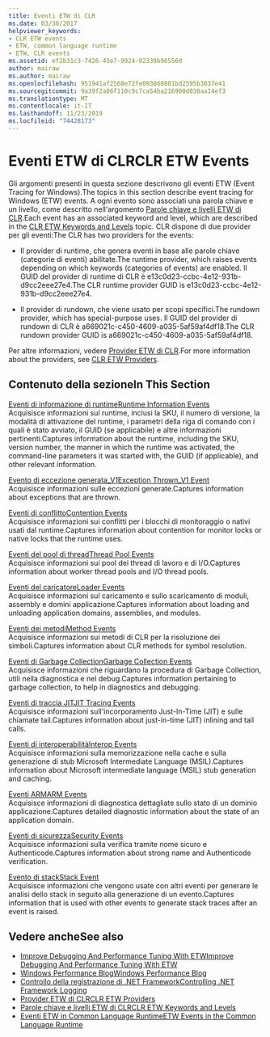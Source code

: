 ```yaml
---
title: Eventi ETW di CLR
ms.date: 03/30/2017
helpviewer_keywords:
- CLR ETW events
- ETW, common language runtime
- ETW, CLR events
ms.assetid: ef2b31c3-7426-43e7-9924-92339b96556d
author: mairaw
ms.author: mairaw
ms.openlocfilehash: 951941af2568e72fe093860801bd2595b3037e41
ms.sourcegitcommit: 9a39f2a06f110c9c7ca54ba216900d038aa14ef3
ms.translationtype: MT
ms.contentlocale: it-IT
ms.lasthandoff: 11/23/2019
ms.locfileid: "74428173"
---
```

# <a name="clr-etw-events"></a><span data-ttu-id="743f1-102">Eventi ETW di CLR</span><span class="sxs-lookup"><span data-stu-id="743f1-102">CLR ETW Events</span></span>
<span data-ttu-id="743f1-103">Gli argomenti presenti in questa sezione descrivono gli eventi ETW (Event Tracing for Windows).</span><span class="sxs-lookup"><span data-stu-id="743f1-103">The topics in this section describe event tracing for Windows (ETW) events.</span></span> <span data-ttu-id="743f1-104">A ogni evento sono associati una parola chiave e un livello, come descritto nell'argomento [Parole chiave e livelli ETW di CLR](clr-etw-keywords-and-levels.md).</span><span class="sxs-lookup"><span data-stu-id="743f1-104">Each event has an associated keyword and level, which are described in the [CLR ETW Keywords and Levels](clr-etw-keywords-and-levels.md) topic.</span></span> <span data-ttu-id="743f1-105">CLR dispone di due provider per gli eventi:</span><span class="sxs-lookup"><span data-stu-id="743f1-105">The CLR has two providers for the events:</span></span>  
  
- <span data-ttu-id="743f1-106">Il provider di runtime, che genera eventi in base alle parole chiave (categorie di eventi) abilitate.</span><span class="sxs-lookup"><span data-stu-id="743f1-106">The runtime provider, which raises events depending on which keywords (categories of events) are enabled.</span></span> <span data-ttu-id="743f1-107">Il GUID del provider di runtime di CLR è e13c0d23-ccbc-4e12-931b-d9cc2eee27e4.</span><span class="sxs-lookup"><span data-stu-id="743f1-107">The CLR runtime provider GUID is e13c0d23-ccbc-4e12-931b-d9cc2eee27e4.</span></span>  
  
- <span data-ttu-id="743f1-108">Il provider di rundown, che viene usato per scopi specifici.</span><span class="sxs-lookup"><span data-stu-id="743f1-108">The rundown provider, which has special-purpose uses.</span></span> <span data-ttu-id="743f1-109">Il GUID del provider di rundown di CLR è a669021c-c450-4609-a035-5af59af4df18.</span><span class="sxs-lookup"><span data-stu-id="743f1-109">The CLR rundown provider GUID is a669021c-c450-4609-a035-5af59af4df18.</span></span>  
  
 <span data-ttu-id="743f1-110">Per altre informazioni, vedere [Provider ETW di CLR](clr-etw-providers.md).</span><span class="sxs-lookup"><span data-stu-id="743f1-110">For more information about the providers, see [CLR ETW Providers](clr-etw-providers.md).</span></span>  
  
## <a name="in-this-section"></a><span data-ttu-id="743f1-111">Contenuto della sezione</span><span class="sxs-lookup"><span data-stu-id="743f1-111">In This Section</span></span>  
 [<span data-ttu-id="743f1-112">Eventi di informazione di runtime</span><span class="sxs-lookup"><span data-stu-id="743f1-112">Runtime Information Events</span></span>](runtime-information-etw-events.md)  
 <span data-ttu-id="743f1-113">Acquisisce informazioni sul runtime, inclusi la SKU, il numero di versione, la modalità di attivazione del runtime, i parametri della riga di comando con i quali è stato avviato, il GUID (se applicabile) e altre informazioni pertinenti.</span><span class="sxs-lookup"><span data-stu-id="743f1-113">Captures information about the runtime, including the SKU, version number, the manner in which the runtime was activated, the command-line parameters it was started with, the GUID (if applicable), and other relevant information.</span></span>  
  
 [<span data-ttu-id="743f1-114">Evento di eccezione generata_V1</span><span class="sxs-lookup"><span data-stu-id="743f1-114">Exception Thrown_V1 Event</span></span>](exception-thrown-v1-etw-event.md)  
 <span data-ttu-id="743f1-115">Acquisisce informazioni sulle eccezioni generate.</span><span class="sxs-lookup"><span data-stu-id="743f1-115">Captures information about exceptions that are thrown.</span></span>  
  
 [<span data-ttu-id="743f1-116">Eventi di conflitto</span><span class="sxs-lookup"><span data-stu-id="743f1-116">Contention Events</span></span>](contention-etw-events.md)  
 <span data-ttu-id="743f1-117">Acquisisce informazioni sui conflitti per i blocchi di monitoraggio o nativi usati dal runtime.</span><span class="sxs-lookup"><span data-stu-id="743f1-117">Captures information about contention for monitor locks or native locks that the runtime uses.</span></span>  
  
 [<span data-ttu-id="743f1-118">Eventi del pool di thread</span><span class="sxs-lookup"><span data-stu-id="743f1-118">Thread Pool Events</span></span>](thread-pool-etw-events.md)  
 <span data-ttu-id="743f1-119">Acquisisce informazioni sui pool dei thread di lavoro e di I/O.</span><span class="sxs-lookup"><span data-stu-id="743f1-119">Captures information about worker thread pools and I/O thread pools.</span></span>  
  
 [<span data-ttu-id="743f1-120">Eventi del caricatore</span><span class="sxs-lookup"><span data-stu-id="743f1-120">Loader Events</span></span>](loader-etw-events.md)  
 <span data-ttu-id="743f1-121">Acquisisce informazioni sul caricamento e sullo scaricamento di moduli, assembly e domini applicazione.</span><span class="sxs-lookup"><span data-stu-id="743f1-121">Captures information about loading and unloading application domains, assemblies, and modules.</span></span>  
  
 [<span data-ttu-id="743f1-122">Eventi dei metodi</span><span class="sxs-lookup"><span data-stu-id="743f1-122">Method Events</span></span>](method-etw-events.md)  
 <span data-ttu-id="743f1-123">Acquisisce informazioni sui metodi di CLR per la risoluzione dei simboli.</span><span class="sxs-lookup"><span data-stu-id="743f1-123">Captures information about CLR methods for symbol resolution.</span></span>  
  
 [<span data-ttu-id="743f1-124">Eventi di Garbage Collection</span><span class="sxs-lookup"><span data-stu-id="743f1-124">Garbage Collection Events</span></span>](garbage-collection-etw-events.md)  
 <span data-ttu-id="743f1-125">Acquisisce informazioni che riguardano la procedura di Garbage Collection, utili nella diagnostica e nel debug.</span><span class="sxs-lookup"><span data-stu-id="743f1-125">Captures information pertaining to garbage collection, to help in diagnostics and debugging.</span></span>  
  
 [<span data-ttu-id="743f1-126">Eventi di traccia JIT</span><span class="sxs-lookup"><span data-stu-id="743f1-126">JIT Tracing Events</span></span>](jit-tracing-etw-events.md)  
 <span data-ttu-id="743f1-127">Acquisisce informazioni sull'incorporamento Just-In-Time (JIT) e sulle chiamate tail.</span><span class="sxs-lookup"><span data-stu-id="743f1-127">Captures information about just-in-time (JIT) inlining and tail calls.</span></span>  
  
 [<span data-ttu-id="743f1-128">Eventi di interoperabilità</span><span class="sxs-lookup"><span data-stu-id="743f1-128">Interop Events</span></span>](interop-etw-events.md)  
 <span data-ttu-id="743f1-129">Acquisisce informazioni sulla memorizzazione nella cache e sulla generazione di stub Microsoft Intermediate Language (MSIL).</span><span class="sxs-lookup"><span data-stu-id="743f1-129">Captures information about Microsoft intermediate language (MSIL) stub generation and caching.</span></span>  
  
 [<span data-ttu-id="743f1-130">Eventi ARM</span><span class="sxs-lookup"><span data-stu-id="743f1-130">ARM Events</span></span>](application-domain-resource-monitoring-arm-etw-events.md)  
 <span data-ttu-id="743f1-131">Acquisisce informazioni di diagnostica dettagliate sullo stato di un dominio applicazione.</span><span class="sxs-lookup"><span data-stu-id="743f1-131">Captures detailed diagnostic information about the state of an application domain.</span></span>  
  
 [<span data-ttu-id="743f1-132">Eventi di sicurezza</span><span class="sxs-lookup"><span data-stu-id="743f1-132">Security Events</span></span>](security-etw-events.md)  
 <span data-ttu-id="743f1-133">Acquisisce informazioni sulla verifica tramite nome sicuro e Authenticode.</span><span class="sxs-lookup"><span data-stu-id="743f1-133">Captures information about strong name and Authenticode verification.</span></span>  
  
 [<span data-ttu-id="743f1-134">Evento di stack</span><span class="sxs-lookup"><span data-stu-id="743f1-134">Stack Event</span></span>](stack-etw-event.md)  
 <span data-ttu-id="743f1-135">Acquisisce informazioni che vengono usate con altri eventi per generare le analisi dello stack in seguito alla generazione di un evento.</span><span class="sxs-lookup"><span data-stu-id="743f1-135">Captures information that is used with other events to generate stack traces after an event is raised.</span></span>  
  
## <a name="see-also"></a><span data-ttu-id="743f1-136">Vedere anche</span><span class="sxs-lookup"><span data-stu-id="743f1-136">See also</span></span>

- [<span data-ttu-id="743f1-137">Improve Debugging And Performance Tuning With ETW</span><span class="sxs-lookup"><span data-stu-id="743f1-137">Improve Debugging And Performance Tuning With ETW</span></span>](https://docs.microsoft.com/archive/msdn-magazine/2007/april/event-tracing-improve-debugging-and-performance-tuning-with-etw)
- [<span data-ttu-id="743f1-138">Windows Performance Blog</span><span class="sxs-lookup"><span data-stu-id="743f1-138">Windows Performance Blog</span></span>](https://blogs.msdn.microsoft.com/pigscanfly/tag/xperf/)
- [<span data-ttu-id="743f1-139">Controllo della registrazione di .NET Framework</span><span class="sxs-lookup"><span data-stu-id="743f1-139">Controlling .NET Framework Logging</span></span>](controlling-logging.md)
- [<span data-ttu-id="743f1-140">Provider ETW di CLR</span><span class="sxs-lookup"><span data-stu-id="743f1-140">CLR ETW Providers</span></span>](clr-etw-providers.md)
- [<span data-ttu-id="743f1-141">Parole chiave e livelli ETW di CLR</span><span class="sxs-lookup"><span data-stu-id="743f1-141">CLR ETW Keywords and Levels</span></span>](clr-etw-keywords-and-levels.md)
- [<span data-ttu-id="743f1-142">Eventi ETW in Common Language Runtime</span><span class="sxs-lookup"><span data-stu-id="743f1-142">ETW Events in the Common Language Runtime</span></span>](etw-events-in-the-common-language-runtime.md)
